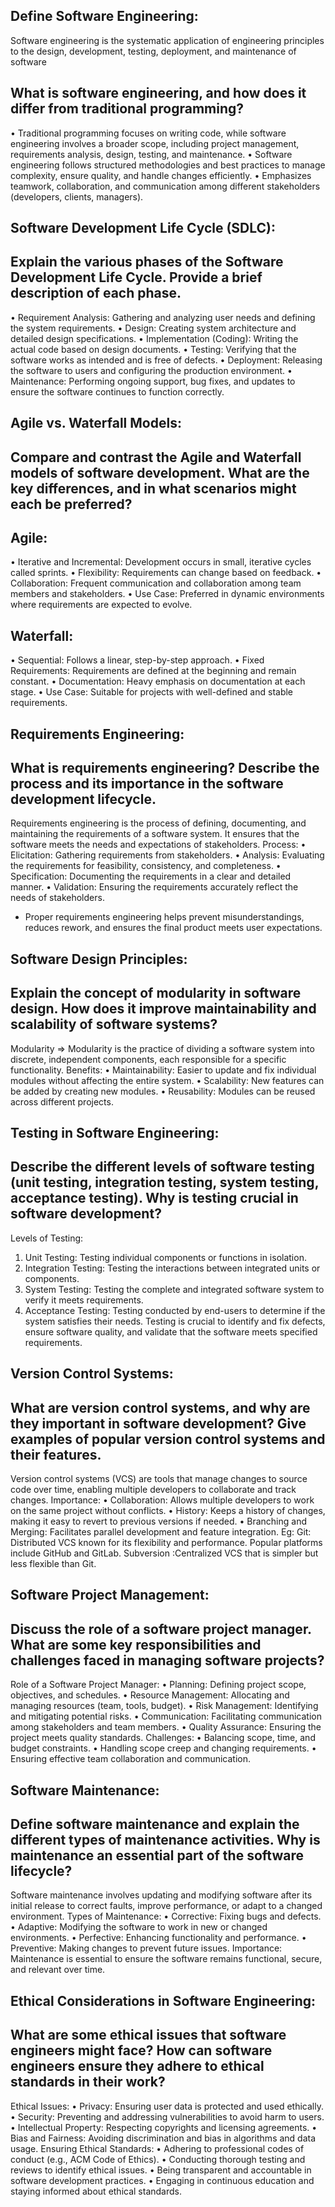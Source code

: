 ## Define Software Engineering:
Software engineering is the systematic application of engineering principles to the design, development, testing, deployment, and maintenance of software
	
## What is software engineering, and how does it differ from traditional programming?
•	Traditional programming focuses on writing code, while software engineering involves a broader scope, including project management, requirements analysis, design, testing, and maintenance.
•	Software engineering follows structured methodologies and best practices to manage complexity, ensure quality, and handle changes efficiently.
•	Emphasizes teamwork, collaboration, and communication among different stakeholders (developers, clients, managers).

## Software Development Life Cycle (SDLC):
## Explain the various phases of the Software Development Life Cycle. Provide a brief description of each phase.
•	Requirement Analysis: Gathering and analyzing user needs and defining the system requirements.
•	Design: Creating system architecture and detailed design specifications.
•	Implementation (Coding): Writing the actual code based on design documents.
•	Testing: Verifying that the software works as intended and is free of defects.
•	Deployment: Releasing the software to users and configuring the production environment.
•	Maintenance: Performing ongoing support, bug fixes, and updates to ensure the software continues to function correctly.

## Agile vs. Waterfall Models:
## Compare and contrast the Agile and Waterfall models of software development. What are the key differences, and in what scenarios might each be preferred?
## Agile:
•	Iterative and Incremental: Development occurs in small, iterative cycles called sprints.
•	Flexibility: Requirements can change based on feedback.
•	Collaboration: Frequent communication and collaboration among team members and stakeholders.
•	Use Case: Preferred in dynamic environments where requirements are expected to evolve.
## Waterfall:
•	Sequential: Follows a linear, step-by-step approach.
•	Fixed Requirements: Requirements are defined at the beginning and remain constant.
•	Documentation: Heavy emphasis on documentation at each stage.
•	Use Case: Suitable for projects with well-defined and stable requirements.

## Requirements Engineering:
## What is requirements engineering? Describe the process and its importance in the software development lifecycle.
Requirements engineering is the process of defining, documenting, and maintaining the requirements of a software system. It ensures that the software meets the needs and expectations of stakeholders.
Process:
•	Elicitation: Gathering requirements from stakeholders.
•	Analysis: Evaluating the requirements for feasibility, consistency, and completeness.
•	Specification: Documenting the requirements in a clear and detailed manner.
•	Validation: Ensuring the requirements accurately reflect the needs of stakeholders.

-	Proper requirements engineering helps prevent misunderstandings, reduces rework, and ensures the final product meets user expectations.

## Software Design Principles:
## Explain the concept of modularity in software design. How does it improve maintainability and scalability of software systems?
Modularity  => Modularity is the practice of dividing a software system into discrete, independent components, each responsible for a specific functionality.
Benefits:
•	Maintainability: Easier to update and fix individual modules without affecting the entire system.
•	Scalability: New features can be added by creating new modules.
•	Reusability: Modules can be reused across different projects.

## Testing in Software Engineering:
## Describe the different levels of software testing (unit testing, integration testing, system testing, acceptance testing). Why is testing crucial in software development?
Levels of Testing:
1.	Unit Testing: Testing individual components or functions in isolation.
2.	Integration Testing: Testing the interactions between integrated units or components.
3.	System Testing: Testing the complete and integrated software system to verify it meets requirements.
4.	Acceptance Testing: Testing conducted by end-users to determine if the system satisfies their needs.
Testing is crucial to identify and fix defects, ensure software quality, and validate that the software meets specified requirements.

## Version Control Systems:
## What are version control systems, and why are they important in software development? Give examples of popular version control systems and their features.
Version control systems (VCS) are tools that manage changes to source code over time, enabling multiple developers to collaborate and track changes.
Importance:
•	Collaboration: Allows multiple developers to work on the same project without conflicts.
•	History: Keeps a history of changes, making it easy to revert to previous versions if needed.
•	Branching and Merging: Facilitates parallel development and feature integration.
Eg: Git: Distributed VCS known for its flexibility and performance. Popular platforms include GitHub and GitLab. Subversion :Centralized VCS that is simpler but less flexible than Git.

## Software Project Management:
## Discuss the role of a software project manager. What are some key responsibilities and challenges faced in managing software projects?
Role of a Software Project Manager:
•	Planning: Defining project scope, objectives, and schedules.
•	Resource Management: Allocating and managing resources (team, tools, budget).
•	Risk Management: Identifying and mitigating potential risks.
•	Communication: Facilitating communication among stakeholders and team members.
•	Quality Assurance: Ensuring the project meets quality standards.
Challenges:
•	Balancing scope, time, and budget constraints.
•	Handling scope creep and changing requirements.
•	Ensuring effective team collaboration and communication.

## Software Maintenance:
## Define software maintenance and explain the different types of maintenance activities. Why is maintenance an essential part of the software lifecycle?
Software maintenance involves updating and modifying software after its initial release to correct faults, improve performance, or adapt to a changed environment.
Types of Maintenance:
•	Corrective: Fixing bugs and defects.
•	Adaptive: Modifying the software to work in new or changed environments.
•	Perfective: Enhancing functionality and performance.
•	Preventive: Making changes to prevent future issues.
Importance: Maintenance is essential to ensure the software remains functional, secure, and relevant over time.

## Ethical Considerations in Software Engineering:
## What are some ethical issues that software engineers might face? How can software engineers ensure they adhere to ethical standards in their work?
Ethical Issues:
•	Privacy: Ensuring user data is protected and used ethically.
•	Security: Preventing and addressing vulnerabilities to avoid harm to users.
•	Intellectual Property: Respecting copyrights and licensing agreements.
•	Bias and Fairness: Avoiding discrimination and bias in algorithms and data usage.
Ensuring Ethical Standards:
•	Adhering to professional codes of conduct (e.g., ACM Code of Ethics).
•	Conducting thorough testing and reviews to identify ethical issues.
•	Being transparent and accountable in software development practices.
•	Engaging in continuous education and staying informed about ethical standards.

